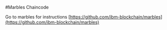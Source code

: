 #Marbles Chaincode

Go to marbles for instructions [https://github.com/ibm-blockchain/marbles](https://github.com/ibm-blockchain/marbles)


